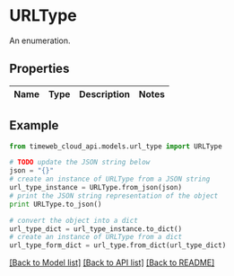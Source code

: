 # URLType

An enumeration.

## Properties
Name | Type | Description | Notes
------------ | ------------- | ------------- | -------------

## Example

```python
from timeweb_cloud_api.models.url_type import URLType

# TODO update the JSON string below
json = "{}"
# create an instance of URLType from a JSON string
url_type_instance = URLType.from_json(json)
# print the JSON string representation of the object
print URLType.to_json()

# convert the object into a dict
url_type_dict = url_type_instance.to_dict()
# create an instance of URLType from a dict
url_type_form_dict = url_type.from_dict(url_type_dict)
```
[[Back to Model list]](../README.md#documentation-for-models) [[Back to API list]](../README.md#documentation-for-api-endpoints) [[Back to README]](../README.md)


